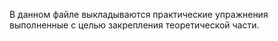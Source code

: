 В данном файле выкладываются практические упражнения выполненные с целью закрепления теоретической части.
